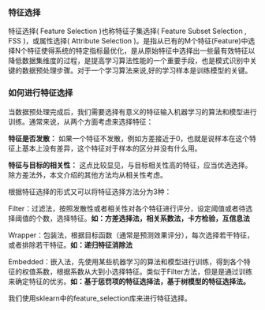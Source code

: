 ### 特征选择

特征选择( Feature Selection )也称特征子集选择( Feature Subset Selection , FSS )，或属性选择( Attribute Selection )。是指从已有的M个特征(Feature)中选择N个特征使得系统的特定指标最优化，是从原始特征中选择出一些最有效特征以降低数据集维度的过程，是提高学习算法性能的一个重要手段，也是模式识别中关键的数据预处理步骤。对于一个学习算法来说,好的学习样本是训练模型的关键。

### 如何进行特征选择

当数据预处理完成后，我们需要选择有意义的特征输入机器学习的算法和模型进行训练。通常来说，从两个方面考虑来选择特征：

__特征是否发散：__ 如果一个特征不发散，例如方差接近于0，也就是说样本在这个特征上基本上没有差异，这个特征对于样本的区分并没有什么用。

__特征与目标的相关性：__ 这点比较显见，与目标相关性高的特征，应当优选选择。除方差法外，本文介绍的其他方法均从相关性考虑。

根据特征选择的形式又可以将特征选择方法分为3种：

Filter：过滤法，按照发散性或者相关性对各个特征进行评分，设定阈值或者待选择阈值的个数，选择特征。__如：方差选择法，相关系数法，卡方检验，互信息法__

Wrapper：包装法，根据目标函数（通常是预测效果评分），每次选择若干特征，或者排除若干特征。__如：递归特征消除法__

Embedded：嵌入法，先使用某些机器学习的算法和模型进行训练，得到各个特征的权值系数，根据系数从大到小选择特征。类似于Filter方法，但是是通过训练来确定特征的优劣。__如：基于惩罚项的特征选择法，基于树模型的特征选择法。__

我们使用sklearn中的feature_selection库来进行特征选择。



